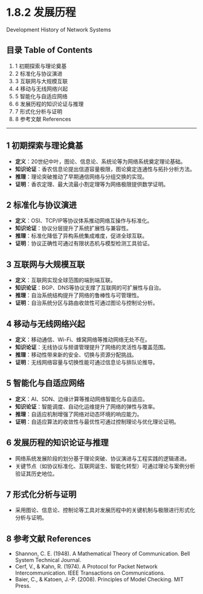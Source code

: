 # 1.8.2 发展历程

Development History of Network Systems

## 目录 Table of Contents

1. 1 初期探索与理论奠基
2. 2 标准化与协议演进
3. 3 互联网与大规模互联
4. 4 移动与无线网络兴起
5. 5 智能化与自适应网络
6. 6 发展历程的知识论证与推理
7. 7 形式化分析与证明
8. 8 参考文献 References

---

## 1 初期探索与理论奠基

- **定义**：20世纪中叶，图论、信息论、系统论等为网络系统奠定理论基础。
- **知识论证**：香农信息论提出信道容量极限，图论奠定连通性与拓扑分析方法。
- **推理**：理论突破推动了早期通信网络与分组交换的实现。
- **证明**：香农定理、最大流最小割定理等为网络极限提供数学证明。

## 2 标准化与协议演进

- **定义**：OSI、TCP/IP等协议体系推动网络互操作与标准化。
- **知识论证**：协议分层提升了系统扩展性与兼容性。
- **推理**：标准化降低了异构系统集成难度，促进全球互联。
- **证明**：协议正确性可通过有限状态机与模型检测工具验证。

## 3 互联网与大规模互联

- **定义**：互联网实现全球范围的端到端互联。
- **知识论证**：BGP、DNS等协议支撑了互联网的可扩展性与自治。
- **推理**：自治系统结构提升了网络的鲁棒性与可管理性。
- **证明**：自治系统分区与路由收敛性可通过图论与控制论分析。

## 4 移动与无线网络兴起

- **定义**：移动通信、Wi-Fi、蜂窝网络等推动网络无处不在。
- **知识论证**：无线协议与频谱管理提升了网络的灵活性与覆盖范围。
- **推理**：移动性带来新的安全、切换与资源分配挑战。
- **证明**：无线网络容量与切换性能可通过信息论与排队论推导。

## 5 智能化与自适应网络

- **定义**：AI、SDN、边缘计算等推动网络智能化与自适应。
- **知识论证**：智能调度、自动化运维提升了网络的弹性与效率。
- **推理**：自适应机制增强了网络对动态环境的响应能力。
- **证明**：自适应算法的收敛性与最优性可通过控制理论与优化理论证明。

## 6 发展历程的知识论证与推理

- 网络系统发展阶段的划分基于理论突破、协议演进与工程实践的逻辑递进。
- 关键节点（如协议标准化、互联网诞生、智能化转型）可通过理论与案例分析验证其历史地位。

## 7 形式化分析与证明

- 采用图论、信息论、控制论等工具对发展历程中的关键机制与极限进行形式化分析与证明。

## 8 参考文献 References

- Shannon, C. E. (1948). A Mathematical Theory of Communication. Bell System Technical Journal.
- Cerf, V., & Kahn, R. (1974). A Protocol for Packet Network Intercommunication. IEEE Transactions on Communications.
- Baier, C., & Katoen, J.-P. (2008). Principles of Model Checking. MIT Press.
